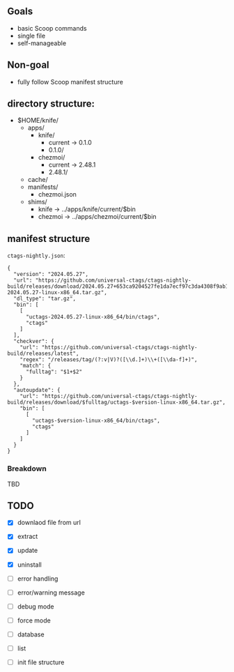 ## Goals

- basic Scoop commands
- single file
- self-manageable

## Non-goal

- fully follow Scoop manifest structure

## directory structure:

- $HOME/knife/
    - apps/
        - knife/
            - current -> 0.1.0
            - 0.1.0/
        - chezmoi/
            - current -> 2.48.1
            - 2.48.1/
    - cache/
    - manifests/
        - chezmoi.json
    - shims/
        - knife -> ../apps/knife/current/$bin
        - chezmoi -> ../apps/chezmoi/current/$bin

## manifest structure

`ctags-nightly.json`:

```
{
  "version": "2024.05.27",
  "url": "https://github.com/universal-ctags/ctags-nightly-build/releases/download/2024.05.27+653ca9204527fe1da7ecf97c3da4308f9ab17d2c/uctags-2024.05.27-linux-x86_64.tar.gz",
  "dl_type": "tar.gz",
  "bin": [
    [
      "uctags-2024.05.27-linux-x86_64/bin/ctags",
      "ctags"
    ]
  ],
  "checkver": {
    "url": "https://github.com/universal-ctags/ctags-nightly-build/releases/latest",
    "regex": "/releases/tag/(?:v|V)?([\\d.]+)\\+([\\da-f]+)",
    "match": {
      "fulltag": "$1+$2"
    }
  },
  "autoupdate": {
    "url": "https://github.com/universal-ctags/ctags-nightly-build/releases/download/$fulltag/uctags-$version-linux-x86_64.tar.gz",
    "bin": [
      [
        "uctags-$version-linux-x86_64/bin/ctags",
        "ctags"
      ]
    ]
  }
}
```

### Breakdown

TBD

## TODO

- [x] downlaod file from url
- [x] extract
- [x] update
- [x] uninstall

- [ ] error handling
- [ ] error/warning message

- [ ] debug mode
- [ ] force mode

- [ ] database
- [ ] list

- [ ] init file structure
